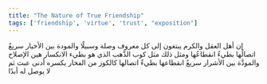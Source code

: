 ```yaml
---
title: "The Nature of True Friendship"
tags: ['friendship', 'virtue', 'trust', "exposition"]
---
```


 إن أهل العقل والكرم يبتغون إلى كل معروف وصلة وسبيلًا والمودة بين الأخيار سريعٌ اتصالُها بطيءٌ انقطاعُها ومثل ذلك مثل كوب الذَّهب الذي هو بطيء الانكسار هين الإصلاح والمودَّة بين الأشرار سريعٌ انقطاعها بطيءٌ اتصالها كالكوز من الفخار يكسره أدنى عبث ثم لا يوصل له أبدًا
